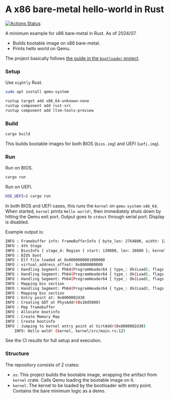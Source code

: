 # A x86 bare-metal hello-world in Rust

[![Actions Status](https://github.com/YushiOMOTE/baremetal-helloworld/workflows/build/badge.svg)](https://github.com/YushiOMOTE/baremetal-helloworld/actions)

A minimum example for x86 bare-metal in Rust. As of 2024/07.

* Builds bootable image on x86 bare-metal.
* Prints hello world on Qemu.

The project basically follows [the guide in the `bootloader` project](https://github.com/rust-osdev/bootloader).

### Setup

Use `nightly` Rust.

```sh
sudo apt install qemu-system

rustup target add x86_64-unknown-none
rustup component add rust-src
rustup component add llvm-tools-preview
```

### Build

```sh
cargo build
```

This builds bootable images for both BIOS (`bios.img`) and UEFI (`uefi.img`).

### Run

Run on BIOS.

```sh
cargo run
```

Run on UEFI.

```sh
USE_UEFI=1 cargo run
```

In both BIOS and UEFI cases, this runs the `kernel` on `qemu-system-x86_64`. When started, `kernel` prints `Hello world!`, then immediately shuts down by hitting the Qemu exit port.
Output goes to `stdout` through serial port. Display is disabled.

Example output is:

```sh
INFO : Framebuffer info: FrameBufferInfo { byte_len: 2764800, width: 1280, height: 720, pixel_format: Bgr, bytes_per_pixel: 3, stride: 1280 }
INFO : 4th Stage
INFO : BiosInfo { stage_4: Region { start: 130000, len: 26600 }, kernel: Region { start: 1000000, len: b3e08 }, ramdisk: Region { start: 10b4000, len: 0 }, config_file: Region { start: 10b4000, len: 0 }, last_used_addr: 10b3fff, framebuffer: BiosFramebufferInfo { region: Region { start: fd000000, len: 2a3000 }, width: 500, height: 2d0, bytes_per_pixel: 3, stride: 500, pixel_format: Bgr }, memory_map_addr: e55c, memory_map_len: 6 }
INFO : BIOS boot
INFO : Elf file loaded at 0x0000000001000000
INFO : virtual_address_offset: 0x8000000000
INFO : Handling Segment: Ph64(ProgramHeader64 { type_: Ok(Load), flags: Flags(4), offset: 0, virtual_addr: 0, physical_addr: 0, file_size: 19fc, mem_size: 19fc, align: 1000 })
INFO : Handling Segment: Ph64(ProgramHeader64 { type_: Ok(Load), flags: Flags(5), offset: 1a00, virtual_addr: 2a00, physical_addr: 2a00, file_size: 5138, mem_size: 5138, align: 1000 })
INFO : Handling Segment: Ph64(ProgramHeader64 { type_: Ok(Load), flags: Flags(6), offset: 6b38, virtual_addr: 8b38, physical_addr: 8b38, file_size: 928, mem_size: 14c8, align: 1000 })
INFO : Mapping bss section
INFO : Handling Segment: Ph64(ProgramHeader64 { type_: Ok(Load), flags: Flags(6), offset: 7460, virtual_addr: a460, physical_addr: a460, file_size: 18, mem_size: 28, align: 1000 })
INFO : Mapping bss section
INFO : Entry point at: 0x8000002d30
INFO : Creating GDT at PhysAddr(0x10d5000)
INFO : Map framebuffer
INFO : Allocate bootinfo
INFO : Create Memory Map
INFO : Create bootinfo
INFO : Jumping to kernel entry point at VirtAddr(0x8000002d30)
    INFO: Hello wold! (kernel, kernel/src/main.rs:12)
```

See the CI results for full setup and execution.

### Structure

The repository consists of 2 crates:

* `os`: This project builds the bootable image, wrapping the artifact from `kernel` crate. Calls Qemu loading the bootable image on it.
* `kernel`: The kernel to be loaded by the bootloader with entry point. Contains the bare minimum logic as a demo.
